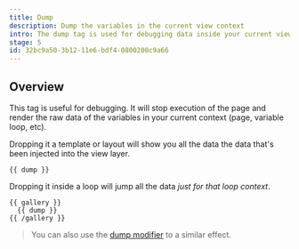 ```yaml
---
title: Dump
description: Dump the variables in the current view context
intro: The dump tag is used for debugging data inside your current view context.
stage: 5
id: 32bc9a50-3b12-11e6-bdf4-0800200c9a66
---
```

## Overview
This tag is useful for debugging. It will stop execution of the page and render the raw data of the variables in your current context (page, variable loop, etc).

Dropping it a template or layout will show you all the data the data that's been injected into the view layer.

```
{{ dump }}
```

Dropping it inside a loop will jump all the data _just for that loop context_.

```
{{ gallery }}
  {{ dump }}
{{ /gallery }}
```

> You can also use the [dump modifier](/modifiers/dump) to a similar effect.
